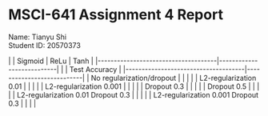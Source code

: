 # MSCI-641 Assignment 4 Report
Name: Tianyu Shi<br />
Student ID: 20570373<br />

|                                     | Sigmoid |  ReLu  |  Tanh  |
|-------------------------------------|---------------------------|
|                                     |      Test Accuracy        |
|-------------------------------------|---------------------------|
| No regularization/dropout           |         |        |        |
| L2-regularization 0.01              |         |        |        |
| L2-regularization 0.001             |         |        |        |
| Dropout 0.3                         |         |        |        |
| Dropout 0.5                         |         |        |        |
| L2-regularization 0.01 Dropout 0.3  |         |        |        |
| L2-regularization 0.001 Dropout 0.3 |         |        |        |
